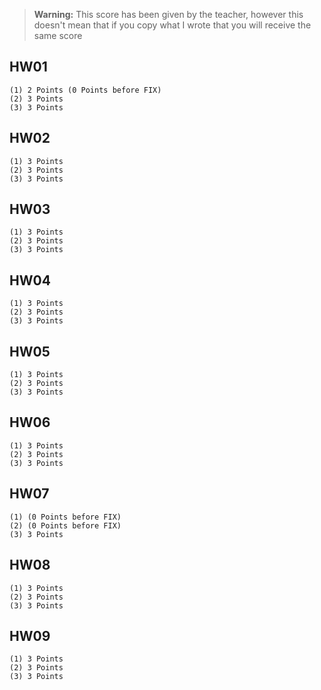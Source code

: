 > **Warning:** This score has been given by the teacher, however this doesn't mean that if you copy what I wrote that you will receive the same score

## HW01

    (1) 2 Points (0 Points before FIX)
    (2) 3 Points
    (3) 3 Points

## HW02

    (1) 3 Points
    (2) 3 Points
    (3) 3 Points

## HW03

    (1) 3 Points
    (2) 3 Points
    (3) 3 Points

## HW04

    (1) 3 Points
    (2) 3 Points
    (3) 3 Points

## HW05

    (1) 3 Points
    (2) 3 Points
    (3) 3 Points

## HW06

    (1) 3 Points
    (2) 3 Points
    (3) 3 Points

## HW07

    (1) (0 Points before FIX)
    (2) (0 Points before FIX)
    (3) 3 Points

## HW08

    (1) 3 Points
    (2) 3 Points
    (3) 3 Points

## HW09

    (1) 3 Points
    (2) 3 Points
    (3) 3 Points
